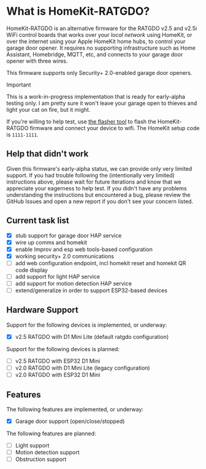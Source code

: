 # What is HomeKit-RATGDO?

HomeKit-RATGDO is an alternative firmware for the RATGDO v2.5 and v2.5i WiFi control boards that
works over your _local network_ using HomeKit, or over the internet using your Apple HomeKit home
hubs, to control your garage door opener. It requires no supporting infrastructure such as Home
Assistant, Homebridge, MQTT, etc, and connects to your garage door opener with three wires.

This firmware supports only Security+ 2.0-enabled garage door openers.

> [!IMPORTANT]
> This is a work-in-progress implementation that is ready for early-alpha testing only. I am pretty
> sure it won't leave your garage open to thieves and light your cat on fire, but it might.

If you're willing to help test, use [the flasher tool](https://ratgdo.github.io/homekit-ratgdo) to
flash the HomeKit-RATGDO firmware and connect your device to wifi. The HomeKit setup code is
`1111-1111`.

## Help that didn't work

Given this firmware's early-alpha status, we can provide only very limited support. If you had
trouble following the (intentionally very limited) instructions above, please wait for future
iterations and know that we appreciate your eagerness to help test. If you didn't have any problems
understanding the instructions but encountered a bug, please review the GitHub Issues and open a new
report if you don't see your concern listed.

## Current task list

- [x] stub support for garage door HAP service
- [x] wire up comms and homekit
- [x] enable Improv and esp web tools-based configuration
- [x] working security+ 2.0 communications
- [ ] add web configuration endpoint, incl homekit reset and homekit QR code display
- [ ] add support for light HAP service
- [ ] add support for motion detection HAP service
- [ ] extend/generalize in order to support ESP32-based devices

## Hardware Support

Support for the following devices is implemented, or underway:

- [x] v2.5 RATGDO with D1 Mini Lite (default ratgdo configuration)

Support for the following devices is planned:

- [ ] v2.5 RATGDO with ESP32 D1 Mini
- [ ] v2.0 RATGDO with D1 Mini Lite (legacy configuration)
- [ ] v2.0 RATGDO with ESP32 D1 Mini

## Features

The following features are implemented, or underway:

- [x] Garage door support (open/close/stopped)

The following features are planned:

- [ ] Light support
- [ ] Motion detection support
- [ ] Obstruction support
